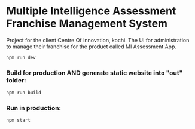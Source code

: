 # Multiple Intelligence Assessment Franchise Management System

Project for the client Centre Of Innovation, kochi. The UI for administration to manage their franchise for the product called MI Assessment App.

```bash
npm run dev
```

### Build for production AND generate static website into "out" folder:

```bash
npm run build
```

### Run in production:

```bash
npm start
```
